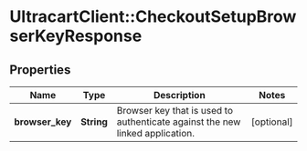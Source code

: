 # UltracartClient::CheckoutSetupBrowserKeyResponse

## Properties
Name | Type | Description | Notes
------------ | ------------- | ------------- | -------------
**browser_key** | **String** | Browser key that is used to authenticate against the new linked application. | [optional] 


